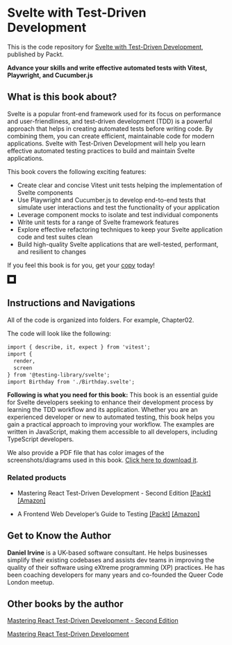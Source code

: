 # Svelte with Test-Driven Development

<a href="https://www.packtpub.com/product/svelte-with-test-driven-development/9781837638338?utm_source=github&utm_medium=repository&utm_campaign="><img src="https://content.packt.com/B19611/cover_image_small.jpg" alt="" height="256px" align="right"></a>

This is the code repository for [Svelte with Test-Driven Development](https://www.packtpub.com/product/svelte-with-test-driven-development/9781837638338?utm_source=github&utm_medium=repository&utm_campaign=), published by Packt.

**Advance your skills and write effective automated tests with Vitest, Playwright, and Cucumber.js**

## What is this book about?
Svelte is a popular front-end framework used for its focus on performance and user-friendliness, and test-driven development (TDD) is a powerful approach that helps in creating automated tests before writing code. By combining them, you can create efficient, maintainable code for modern applications. Svelte with Test-Driven Development will help you learn effective automated testing practices to build and maintain Svelte applications.

This book covers the following exciting features:
* Create clear and concise Vitest unit tests helping the implementation of Svelte components
* Use Playwright and Cucumber.js to develop end-to-end tests that simulate user interactions and test the functionality of your application
* Leverage component mocks to isolate and test individual components
* Write unit tests for a range of Svelte framework features
* Explore effective refactoring techniques to keep your Svelte application code and test suites clean
* Build high-quality Svelte applications that are well-tested, performant, and resilient to changes

If you feel this book is for you, get your [copy](https://www.amazon.com/dp/B0BZ8BGXZ9) today!

<a href="https://www.packtpub.com/?utm_source=github&utm_medium=banner&utm_campaign=GitHubBanner"><img src="https://raw.githubusercontent.com/PacktPublishing/GitHub/master/GitHub.png" 
alt="https://www.packtpub.com/" border="5" /></a>

## Instructions and Navigations
All of the code is organized into folders. For example, Chapter02.

The code will look like the following:
```
import { describe, it, expect } from 'vitest';
import {
  render,
  screen
} from '@testing-library/svelte';
import Birthday from './Birthday.svelte';
```

**Following is what you need for this book:**
This book is an essential guide for Svelte developers seeking to enhance their development process by learning the TDD workflow and its application. Whether you are an experienced developer or new to automated testing, this book helps you gain a practical approach to improving your workflow. The examples are written in JavaScript, making them accessible to all developers, including TypeScript developers.

We also provide a PDF file that has color images of the screenshots/diagrams used in this book. [Click here to download it](https://packt.link/GD8Lg).

### Related products
* Mastering React Test-Driven Development - Second Edition [[Packt]](https://www.packtpub.com/product/mastering-react-test-driven-development-second-edition/9781803247120?utm_source=github&utm_medium=repository&utm_campaign=9781803247120) [[Amazon]](https://www.amazon.com/dp/1803247126)

* A Frontend Web Developer’s Guide to Testing  [[Packt]](https://www.packtpub.com/product/a-frontend-web-developers-guide-to-testing/9781803238319?utm_source=github&utm_medium=repository&utm_campaign=9781803238319) [[Amazon]](https://www.amazon.com/dp/1803238313)

## Get to Know the Author
**Daniel Irvine** is a UK-based software consultant. He helps businesses simplify their existing codebases and assists dev teams in improving the quality of their software using eXtreme programming (XP) practices. He has been coaching developers for many years and co-founded the Queer Code London meetup.

## Other books by the author
[Mastering React Test-Driven Development - Second Edition](https://www.packtpub.com/product/mastering-react-test-driven-development-second-edition/9781803247120?utm_source=github&utm_medium=repository&utm_campaign=9781803247120)

[Mastering React Test-Driven Development](https://www.packtpub.com/product/mastering-react-test-driven-development/9781789133417?utm_source=github&utm_medium=repository&utm_campaign=9781789133417)
